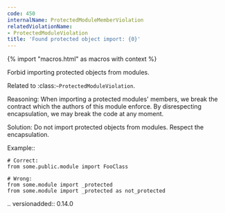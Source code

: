 ```yaml
---
code: 450
internalName: ProtectedModuleMemberViolation
relatedViolationName:
- ProtectedModuleViolation
title: 'Found protected object import: {0}'
---
```


{% import "macros.html" as macros with context %}

Forbid importing protected objects from modules.

Related to :class:`~ProtectedModuleViolation`.

Reasoning: When importing a protected modules' members, we break the
contract which the authors of this module enforce. By disrespecting
encapsulation, we may break the code at any moment.

Solution: Do not import protected objects from modules. Respect the
encapsulation.

Example::

    # Correct:
    from some.public.module import FooClass
    
    # Wrong:
    from some.module import _protected
    from some.module import _protected as not_protected

.. versionadded:: 0.14.0
